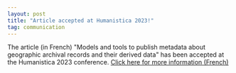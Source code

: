 ```yaml
---
layout: post
title: "Article accepted at Humanistica 2023!"
tag: communication
---
```

The article (in French) "Models and tools to publish metadata about geographic archival records and their derived data" has been accepted at the Humanistica 2023 conference.
[Click here for more information (French)](https://humanistica2023.sciencesconf.org/)
